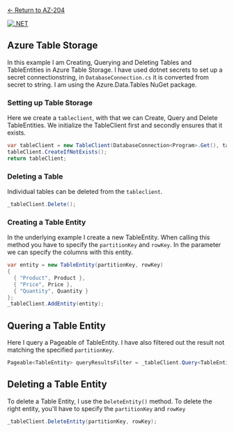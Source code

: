 [← Return to AZ-204](https://github.com/joerivanarkel/joerivanarkel/blob/main/AZ204.md)<br>

[![.NET](https://github.com/joerivanarkel/AzureTableStorage/actions/workflows/dotnet.yml/badge.svg)](https://github.com/joerivanarkel/AzureTableStorage/actions/workflows/dotnet.yml)
## Azure Table Storage
In this example I am Creating, Querying and Deleting Tables and TableEntities in Azure Table Storage. I have used dotnet secrets to set up a secret connectionstring, in ``DatabaseConnection.cs`` it is converted from secret to string. I am using the Azure.Data.Tables NuGet package.

### Setting up Table Storage
Here we create a ``tableclient``, with that we can Create, Query and Delete TableEntities. We initialize the TableClient first and secondly ensures that it exists.
```csharp
var tableClient = new TableClient(DatabaseConnection<Program>.Get(), tableName);
tableClient.CreateIfNotExists();
return tableClient;
```

### Deleting a Table
Individual tables can be deleted from the ``tableclient``.
```csharp
_tableClient.Delete();
```

### Creating a Table Entity
In the underlying example I create a new TableEntity. When calling this method you have to specify the ``partitionKey`` and ``rowKey``. In the parameter we can specify the columns with this entity.
```csharp
var entity = new TableEntity(partitionKey, rowKey)
{
  { "Product", Product },
  { "Price", Price },
  { "Quantity", Quantity }
};
_tableClient.AddEntity(entity);
```

## Quering a Table Entity
Here I query a Pageable of TableEntity. I have also filtered out the result not matching the specified ``partitionKey``.
```csharp
Pageable<TableEntity> queryResultsFilter = _tableClient.Query<TableEntity>(filter: $"PartitionKey eq '{partitionKey}'");
```

## Deleting a Table Entity
To delete a Table Entity, I use the ``DeleteEntity()`` method. To delete the right entity, you'll have to specify the ``partitionKey`` and ``rowKey``
```csharp
_tableClient.DeleteEntity(partitionKey, rowKey);
```
